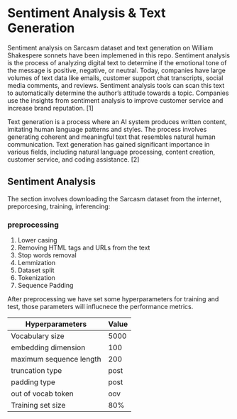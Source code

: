 # Sentiment Analysis & Text Generation

Sentiment analysis on Sarcasm dataset and text generation on William Shakespere sonnets have been implemened in this repo.
Sentiment analysis is the process of analyzing digital text to determine if the emotional tone of the message is positive, negative, or neutral. Today, companies have large volumes of text data like emails, customer support chat transcripts, social media comments, and reviews. Sentiment analysis tools can scan this text to automatically determine the author’s attitude towards a topic. Companies use the insights from sentiment analysis to improve customer service and increase brand reputation. [1]

Text generation is a process where an AI system produces written content, imitating human language patterns and styles. The process involves generating coherent and meaningful text that resembles natural human communication. Text generation has gained significant importance in various fields, including natural language processing, content creation, customer service, and coding assistance. [2]

## Sentiment Analysis
The section involves downloading the Sarcasm dataset from the internet, preporcesing, training, inferencing:
### preprocessing
1. Lower casing
2. Removing HTML tags and URLs from the text
3. Stop words removal
4. Lemmization
5. Dataset split
6. Tokenization
7. Sequence Padding

After preprocessing we have set some hyperparameters for training and test, those parameters will influcnece the performance metrics.

| Hyperparameters        | Value    |
| ---------------------- | -------- |
| Vocabulary size        | 5000     |
| embedding dimension    | 100      |
| maximum sequence length| 200      |
| truncation type        | post     |
| padding type           | post     |
| out of vocab token     | oov      |
| Training set size      | 80%      |



